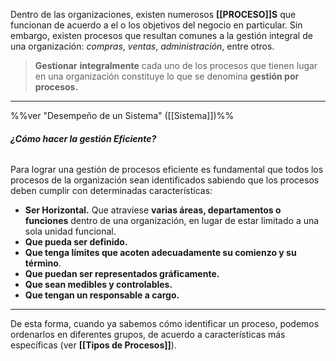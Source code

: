 Dentro de las organizaciones, existen numerosos **[[PROCESO]]S** que funcionan de acuerdo a el o los objetivos del negocio en particular. Sin embargo, existen procesos que resultan comunes a la gestión integral de una organización: *compras*, *ventas*, *administración*, entre otros.

> **Gestionar** **integralmente** cada uno de los procesos que tienen lugar en una organización constituye lo que se denomina **gestión por procesos.**
****

%%ver "Desempeño de un Sistema" ([[Sistema]])%%
###### **¿Cómo hacer la gestión Eficiente?**
Para lograr una gestión de procesos eficiente es fundamental que todos los procesos de la organización sean identificados sabiendo que los procesos deben cumplir con determinadas características:
- **Ser Horizontal.** Que atraviese **varias áreas, departamentos o funciones** dentro de una organización, en lugar de estar limitado a una sola unidad funcional.
- **Que pueda ser definido.**
- **Que tenga límites que acoten adecuadamente su comienzo y su término**.
- **Que puedan ser representados gráficamente.**
- **Que sean medibles y controlables.**
- **Que tengan un responsable a cargo.**
****
De esta forma, cuando ya sabemos cómo identificar un proceso, podemos ordenarlos en diferentes grupos, de acuerdo a características más específicas (ver **[[Tipos de Procesos]]**). 
